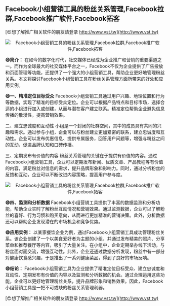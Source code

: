 ## **Facebook小组营销工具的粉丝关系管理,Facebook拉群,Facebook推广软件,Facebook拓客**

[😍想了解推广相关软件的朋友请登录 http://www.vst.tw](http://www.vst.tw)

 <center><img src="https://vst.tw/MP4/tuiguang/png/0.png" alt="Facebook小组营销工具的粉丝关系管理,Facebook拉群,Facebook推广软件,Facebook拓客"></center>

**😄简介：**
在如今的数字化时代，社交媒体已经成为企业推广和营销的重要渠道之一。而作为全球最大的社交媒体平台之一，Facebook不仅为企业提供了广告投放和页面管理等功能，还提供了一个强大的小组营销工具，帮助企业更好地管理粉丝关系。本文将探讨Facebook小组营销工具在粉丝关系管理方面所带来的好处和应用实例。

**😄一、精准定位目标受众**
Facebook小组营销工具通过用户兴趣、地理位置和行为等数据，实现了精准的目标受众定位。企业可以根据产品特点和目标市场，选择合适的小组进行加入或创建，从而与潜在客户建立联系。精准定位帮助企业避免信息传播的散漫性，提高营销效果。

二、建立忠诚度和互动性
小组是一个封闭的社群空间，其中的成员具有共同的兴趣和需求。通过参与小组，企业可以与粉丝建立更加紧密的联系，建立忠诚度和互动性。企业可以发布优惠信息、提供专属服务，回答用户问题等，增强与粉丝之间的互动，促进品牌认知和口碑传播。

三、定期发布有价值的内容
粉丝关系管理的关键在于提供有价值的内容。通过Facebook小组营销工具，企业可以定期发布新闻、优质文章、产品教程等有价值的内容，满足粉丝对信息的需求，提升品牌形象和影响力。同时，通过分析粉丝的反馈和互动，企业可以不断改进内容策略，提高用户参与度。

 <center><img src="https://vst.tw/MP4/tuiguang/png/0.png" alt="Facebook小组营销工具的粉丝关系管理,Facebook拉群,Facebook推广软件,Facebook拓客"></center>

**😄四、监测和分析数据**
Facebook小组营销工具提供了丰富的数据监测和分析功能，帮助企业实时了解粉丝互动情况和营销效果。通过监测数据，企业可以了解粉丝的喜好、行为习惯和购买意向，从而进行更加精准的营销决策。此外，分析数据还可以帮助企业发现潜在的市场机会和竞争优势。

**😄应用实例：**
以某家餐饮企业为例，通过Facebook小组营销工具成功管理粉丝关系。该企业创建了一个以美食爱好者为主题的小组，并通过发布精美的照片、分享菜单和推荐餐厅等内容，吸引了大量关注。在小组中，企业定期举办线下活动，与粉丝面对面交流，增强互动性。此外，企业还通过数据分析发现，粉丝中有一部分对健康饮食感兴趣，于是推出了一系列健康菜品，得到了良好的市场反响。

**😄结论：**
Facebook小组营销工具为企业提供了精准定位目标受众、建立忠诚度和互动性、定期发布有价值的内容以及监测和分析数据的机会。通过合理运用这些功能，企业可以更好地管理粉丝关系，提升品牌形象和销售效果。因此，Facebook小组营销工具是一把不可或缺的粉丝关系管理利器。

[😍想了解推广相关软件的朋友请登录 http://www.vst.tw](http://www.vst.tw)



